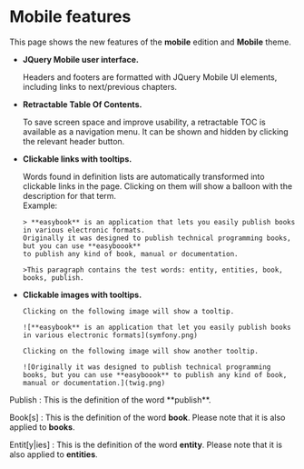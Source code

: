 # Mobile features

This page shows the new features of the **mobile** edition and **Mobile** theme.

* **JQuery Mobile user interface.**

  Headers and footers are formatted with JQuery Mobile UI elements, including links to next/previous
  chapters.
  
* **Retractable Table Of Contents.**

  To save screen space and improve usability, a retractable TOC is available as a navigation menu. It
  can be shown and hidden by clicking the relevant header button.       

* **Clickable links with tooltips.**
 
  Words found in definition lists are automatically transformed into clickable links in the page. 
  Clicking on them will show a balloon with the description for that term.   
  Example:
   
      > **easybook** is an application that lets you easily publish books in various electronic formats. 
      Originally it was designed to publish technical programming books, but you can use **easyboook** 
      to publish any kind of book, manual or documentation.
      
      >This paragraph contains the test words: entity, entities, book, books, publish. 

* **Clickable images with tooltips.**
  
      Clicking on the following image will show a tooltip. 
      
      ![**easybook** is an application that let you easily publish books in various electronic formats](symfony.png)
    
      Clicking on the following image will show another tooltip.
    
      ![Originally it was designed to publish technical programming books, but you can use **easyboook** to publish any kind of book, manual or documentation.](twig.png) 
   
<div markdown="1" class="glossary">
Publish
: This is the definition of the word **publish**.

Book[s]
: This is the definition of the word **book**. Please note that it is also applied to **books**.

Entit[y|ies]
: This is the definition of the word **entity**. Please note that it is also applied to **entities**.
</div>